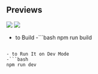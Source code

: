 ## Previews

<img src="https://cdn.discordapp.com/attachments/973297625791098880/978069200222445578/unknown.png">
<img src="https://cdn.discordapp.com/attachments/973297625791098880/978069306527076393/unknown.png">

- to Build
-```bash
npm run build
```

- to Run It on Dev Mode
-```bash
npm run dev
```
